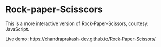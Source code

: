 # Rock-paper-Scisscors

This is a more interactive version of Rock-Paper-Scissors, courtesy: JavaScript.

Live demo: https://chandraprakash-dev.github.io/Rock-Paper-Scissors/
